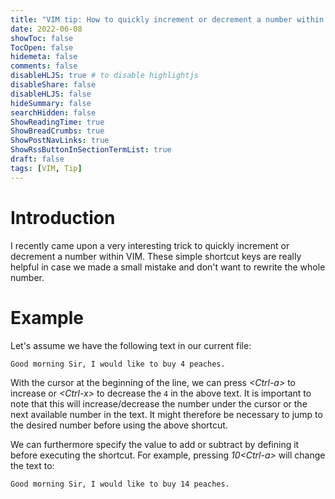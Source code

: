 ```yaml
---
title: "VIM tip: How to quickly increment or decrement a number within VIM"
date: 2022-06-08
showToc: false
TocOpen: false
hidemeta: false
comments: false
disableHLJS: true # to disable highlightjs
disableShare: false
disableHLJS: false
hideSummary: false
searchHidden: false
ShowReadingTime: true
ShowBreadCrumbs: true
ShowPostNavLinks: true
ShowRssButtonInSectionTermList: true
draft: false
tags: [VIM, Tip]
---
```


# Introduction

I recently came upon a very interesting trick to quickly increment or decrement a number within VIM. These simple shortcut keys are really helpful in case we made a small mistake and don't want to rewrite the whole number.

# Example

Let's assume we have the following text in our current file: 

```
Good morning Sir, I would like to buy 4 peaches.
```

With the cursor at the beginning of the line, we can press _\<Ctrl-a\>_ to increase or _\<Ctrl-x\>_ to decrease the `4` in the above text. It is important to note that this will increase/decrease the number under the cursor or the next available number in the text. It might therefore be necessary to jump to the desired number before using the above shortcut.

We can furthermore specify the value to add or subtract by defining it before executing the shortcut. For example, pressing _10\<Ctrl-a\>_ will change the text to:

```
Good morning Sir, I would like to buy 14 peaches.
```
